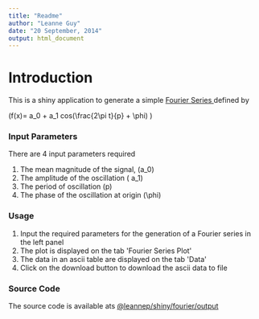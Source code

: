 ```yaml
---
title: "Readme"
author: "Leanne Guy"
date: "20 September, 2014"
output: html_document
---
```


Introduction
========================================================
This is a shiny application to generate a simple
<a href="http://en.wikipedia.org/wiki/Fourier_series"> Fourier Series </a> 
defined by 

\(f(x)= a_0 + a_1 cos(\\frac{2\\pi t}{p} + \\phi) \)
 
### Input Parameters 

There are 4 input parameters required 

1. The mean magnitude of the signal, \(a_0\)
2. The amplitude of the oscillation \( a_1\)
3. The period of oscillation \(p\)
4. The phase of the oscillation at origin \(\\phi\)

### Usage

1. Input the required parameters for the generation of a Fourier series in the left panel
2. The plot is displayed on the tab 'Fourier Series Plot'
3. The data in an ascii table are displayed on the tab 'Data'
4. Click on the download button to download the ascii data to file

### Source Code 

The source code is available ats
<a href="https://github.com/leannep/shiny/fourier/output"> @leannep/shiny/fourier/output </a>







